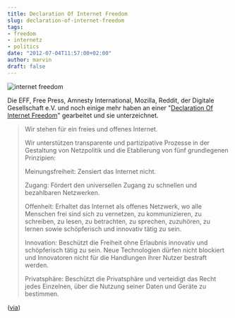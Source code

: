 ```yaml
---
title: Declaration Of Internet Freedom
slug: declaration-of-internet-freedom
tags:
- freedom
- internetz
- politics
date: "2012-07-04T11:57:00+02:00"
author: marvin
draft: false
---
```

![internet freedom](/images/net-declaration.png)

Die EFF, Free Press, Amnesty International, Mozilla, Reddit, der
Digitale Gesellschaft e.V. und noch einige mehr haben an einer
"[Declaration Of Internet
Freedom](http://www.internetdeclaration.org/freedom)" gearbeitet und sie
unterzeichnet.

> Wir stehen für ein freies und offenes Internet.
>
> Wir unterstützen transparente und partizipative Prozesse in der
> Gestaltung von Netzpolitik und die Etablierung von fünf grundlegenen
> Prinzipien:
>
> Meinungsfreiheit: Zensiert das Internet nicht.
>
> Zugang: Fördert den universellen Zugang zu schnellen und bezahlbaren
> Netzwerken.
>
> Offenheit: Erhaltet das Internet als offenes Netzwerk, wo alle
> Menschen frei sind sich zu vernetzen, zu kommunizieren, zu schreiben,
> zu lesen, zu betrachten, zu sprechen, zuzuhören, zu lernen sowie
> schöpferisch und innovativ tätig zu sein.
>
> Innovation: Beschützt die Freiheit ohne Erlaubnis innovativ und
> schöpferisch tätig zu sein. Neue Technologien dürfen nicht blockiert
> und Innovatoren nicht für die Handlungen ihrer Nutzer bestraft werden.
>
> Privatsphäre: Beschützt die Privatsphäre und verteidigt das Recht
> jedes Einzelnen, über die Nutzung seiner Daten und Geräte zu
> bestimmen.

([via](https://netzpolitik.org/2012/erklarung-der-internetfreiheit/))